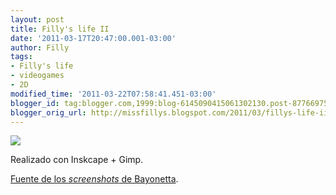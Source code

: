 ```yaml
---
layout: post
title: Filly's life II
date: '2011-03-17T20:47:00.001-03:00'
author: Filly
tags:
- Filly's life
- videogames
- 2D
modified_time: '2011-03-22T07:58:41.451-03:00'
blogger_id: tag:blogger.com,1999:blog-6145090415061302130.post-8776697526409389412
blogger_orig_url: http://missfillys.blogspot.com/2011/03/fillys-life-ii_17.html
---
```


[![](http://a.yfrog.com/img620/6945/d9jzb.jpg)][0]  

Realizado con Inskcape + Gimp.  

[Fuente de los _screenshots_ de Bayonetta][1].

[0]: http://a.yfrog.com/img616/7760/fkhqq.jpg
[1]: http://www.eslaultima.com/